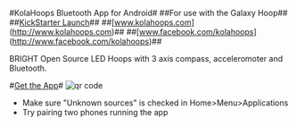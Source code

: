 #KolaHoops Bluetooth App for Android#
##For use with the Galaxy Hoop##
##[KickStarter Launch](http://kck.st/RgyQ1X)##
##[www.kolahoops.com] (http://www.kolahoops.com)##
##[www.facebook.com/kolahoops] (http://www.facebook.com/kolahoops)##

BRIGHT Open Source LED Hoops with 3 axis compass, acceleromoter and Bluetooth.

#[Get the App](http://github.com/mmmaxwwwell/kolahoops-bluetooth/raw/master/kolahoops.apk)#
![qr code](http://github.com/mmmaxwwwell/kolahoops-bluetooth/raw/master/qr.jpg)

* Make sure "Unknown sources" is checked in Home>Menu>Applications
* Try pairing two phones running the app